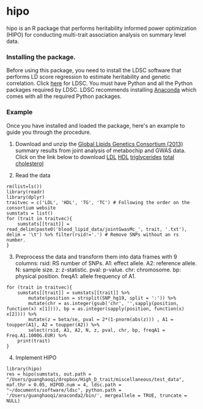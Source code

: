 # hipo

hipo is an R package that performs heritability informed power optimization (HIPO) for conducting multi-trait association analysis on summary level data.

### Installing the package.

Before using this package, you need to install the LDSC software that performs LD score regression to estimate heritability and genetic correlation. Click [here](https://github.com/bulik/ldsc) for LDSC. You must have Python and all the Python packages required by LDSC. LDSC recommends installing [Anaconda](https://store.continuum.io/cshop/anaconda/) which comes with all the required Python packages.

### Example 

Once you have installed and loaded the package, here's an example to guide you through the procedure.

1. Download and unzip the [Global Lipids Genetics Consortium (2013)](http://csg.sph.umich.edu/abecasis/public/lipids2013/) summary results from joint analysis of metabochip and GWAS data. Click on the link below to download
[LDL](http://csg.sph.umich.edu/abecasis/public/lipids2013/jointGwasMc_LDL.txt.gz) 
[HDL](http://csg.sph.umich.edu/abecasis/public/lipids2013/jointGwasMc_HDL.txt.gz)
[triglycerides](http://csg.sph.umich.edu/abecasis/public/lipids2013/jointGwasMc_TG.txt.gz)
[total cholesterol](http://csg.sph.umich.edu/abecasis/public/lipids2013/jointGwasMc_TC.txt.gz) 

2. Read the data
```{r}
rm(list=ls())
library(readr)
library(dplyr)
traitvec = c('LDL', 'HDL', 'TG', 'TC') # Following the order on the consortium website
sumstats = list()
for (trait in traitvec){
    sumstats[[trait]] = read_delim(paste0('blood_lipid_data/jointGwasMc_', trait, '.txt'), delim = '\t') %>% filter(rsid!='.') # Remove SNPs without an rs number.
}
```

3. Preprocess the data and transform them into data frames with 9 columns:
rsid: RS number of SNPs.
A1: effect allele.
A2: reference allele.
N: sample size.
z: z-statistic.
pval: p-value.
chr: chromosome.
bp: physical position.
freqA1: allele frequency of A1.
```{r}
for (trait in traitvec){
    sumstats[[trait]] = sumstats[[trait]] %>%
        mutate(position = strsplit(SNP_hg19, split = ':')) %>%
        mutate(chr = as.integer(gsub('chr', '',sapply(position, function(x) x[1]))), bp = as.integer(sapply(position, function(x) x[2]))) %>%
        mutate(z = beta/se, pval = 2*(1-pnorm(abs(z))) , A1 = toupper(A1), A2 = toupper(A2)) %>%
        select(rsid, A1, A2, N, z, pval, chr, bp, freqA1 = Freq.A1.1000G.EUR) %>%
    print(trait)
}
```

4. Implement HIPO
```{r}
library(hipo)
res = hipo(sumstats, out.path = "/Users/guanghaoqi/dropbox/High_D_trait/miscellaneous/test_data", maf.thr = 0.05, HIPOD.num = 4, ldsc.path = "~/documents/software/ldsc", python.path = '/Users/guanghaoqi/anaconda2/bin/', mergeallele = TRUE, truncate = NULL)

```

